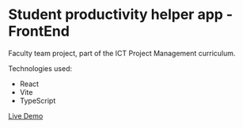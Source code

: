 # Student productivity helper app - FrontEnd
Faculty team project, part of the ICT Project Management curriculum.

Technologies used:
<ul>
  <li>React</li>
  <li>Vite</li>
  <li>TypeScript</li>
</ul> 

<a href="https://student-productivity-helper-app.netlify.app/" target="_blank"> Live Demo </a>
